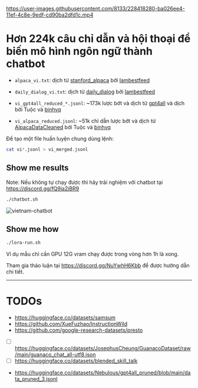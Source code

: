 https://user-images.githubusercontent.com/8133/228418280-ba026ee4-11ef-4c8e-9edf-cd90ba2dfd1c.mp4

# Hơn 224k câu chỉ dẫn và hội thoại để biến mô hình ngôn ngữ thành chatbot

- `alpaca_vi.txt`: dịch từ [stanford_alpaca](https://github.com/tatsu-lab/stanford_alpaca) bởi [Iambestfeed](https://github.com/Iambestfeed)

- `daily_dialog_vi.txt`: dịch từ [daily_dialog](https://huggingface.co/datasets/daily_dialog) bởi [Iambestfeed](https://www.kaggle.com/datasets/iambestfeeder)

- `vi_gpt4all_reduced_*.jsonl`: ~173k lược bớt và dịch từ [gpt4all](https://github.com/nomic-ai/gpt4all) và dịch bởi Tuộc và [binhvq](https://github.com/binhvq)

- `vi_alpaca_reduced.jsonl`: ~51k chỉ dẫn lược bớt và dịch từ [AlpacaDataCleaned](https://github.com/gururise/AlpacaDataCleaned) bởi Tuộc và [binhvq](https://github.com/binhvq)

Để tạo một file huấn luyện chung dùng lệnh:
```sh
cat vi*.jsonl > vi_merged.jsonl
```


## Show me results

Note: Nếu không tự chạy được thì hãy trải nghiệm với chatbot tại https://discord.gg/fQ9ja2jBR9

```sh
./chatbot.sh
```

![vietnam-chatbot](https://user-images.githubusercontent.com/8133/229118963-e34d4dd6-b1ba-4307-9453-043c5afdb979.png)

## Show me how
```sh
./lora-run.sh
```
Ví dụ mẫu chỉ cần GPU 12G vram chạy được trong vòng hơn 1h là xong.

Tham gia thảo luận tại https://discord.gg/NuYwhH6Kbb để được hướng dẫn chi tiết.


- - -


# TODOs

- https://huggingface.co/datasets/samsum
- https://github.com/XueFuzhao/InstructionWild
- https://github.com/google-research-datasets/presto
- [ ] https://huggingface.co/datasets/JosephusCheung/GuanacoDataset/raw/main/guanaco_chat_all-utf8.json
- [ ] https://huggingface.co/datasets/blended_skill_talk
- https://huggingface.co/datasets/Nebulous/gpt4all_pruned/blob/main/data_pruned_3.jsonl
